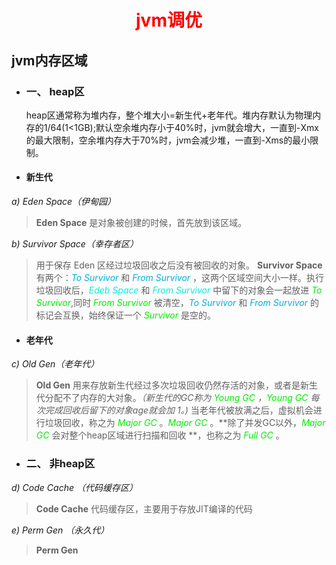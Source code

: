 <h1 align='center'><font color=red>jvm调优</font></h1>

## jvm内存区域
* ### 一、 heap区
  heap区通常称为堆内存，整个堆大小=新生代+老年代。堆内存默认为物理内存的1/64(1<1GB);默认空余堆内存小于40%时，jvm就会增大，一直到-Xmx的最大限制，空余堆内存大于70%时，jvm会减少堆，一直到-Xms的最小限制。
* #### 新生代
 *a) Eden Space（伊甸园）*
 >**Eden Space** 是对象被创建的时候，首先放到该区域。

 *b) Survivor Space（幸存者区）*
 >用于保存 Eden 区经过垃圾回收之后没有被回收的对象。
 **Survivor Space**  有两个：*<font color='graee'>To Survivor</font>* 和 *<font color='graee'>From Survivor</font>*  ，这两个区域空间大小一样。执行垃圾回收后，*<font color='greee'>Edeb Space</font>* 和 *<font color='greee'>From Survivor</font>* 中留下的对象会一起放进 *<font color='gree'>To Survivor</font>*,同时 *<font color='gree'>From Survivor</font>* 被清空，*<font color='graee'>To Survivor</font>* 和 *<font color='graee'>From Survivor</font>* 的标记会互换，始终保证一个 *<font color='gree'>Survivor</font>* 是空的。

* #### 老年代
 *c) Old Gen（老年代）*
 >**Old Gen** 用来存放新生代经过多次垃圾回收仍然存活的对象，或者是新生代分配不了内存的大对象。*（新生代的GC称为 <font color='gree'>Young GC</font> ，<font color='gree'>Young GC</font> 每次完成回收后留下的对象age就会加 1。)*
 当老年代被放满之后，虚拟机会进行垃圾回收，称之为 *<font color='gree'>Major GC</font>* 。*<font color='gree'>Major GC</font>* 。**除了并发GC以外，*<font color='gree'>Major GC</font>* 会对整个heap区域进行扫描和回收 **，也称之为 *<font color='gree'>Full GC</font>* 。


* ### 二、 非heap区
 *d)  Code Cache （代码缓存区）*
 >**Code Cache** 代码缓存区，主要用于存放JIT编译的代码

 *e) Perm Gen （永久代）*
 >**Perm Gen**

